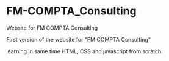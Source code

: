 # FM-COMPTA_Consulting
Website for FM COMPTA Consulting

First version of the website for "FM COMPTA Consulting"

learning in same time HTML, CSS and javascript from scratch.
